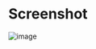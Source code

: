 # Screenshot
![image](https://github.com/user-attachments/assets/d3bd46b6-6008-4a3e-a910-eb5edbdbb708)
